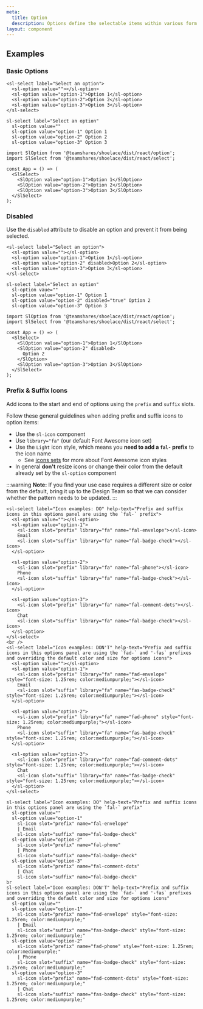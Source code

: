 ```yaml
---
meta:
  title: Option
  description: Options define the selectable items within various form controls such as select.
layout: component
---
```


## Examples

### Basic Options

```html:preview
<sl-select label="Select an option">
  <sl-option value=""></sl-option>
  <sl-option value="option-1">Option 1</sl-option>
  <sl-option value="option-2">Option 2</sl-option>
  <sl-option value="option-3">Option 3</sl-option>
</sl-select>
```

```pug:slim
sl-select label="Select an option"
  sl-option value=""
  sl-option value="option-1" Option 1
  sl-option value="option-2" Option 2
  sl-option value="option-3" Option 3
```

```jsx:react
import SlOption from '@teamshares/shoelace/dist/react/option';
import SlSelect from '@teamshares/shoelace/dist/react/select';

const App = () => (
  <SlSelect>
    <SlOption value="option-1">Option 1</SlOption>
    <SlOption value="option-2">Option 2</SlOption>
    <SlOption value="option-3">Option 3</SlOption>
  </SlSelect>
);
```

### Disabled

Use the `disabled` attribute to disable an option and prevent it from being selected.

```html:preview
<sl-select label="Select an option">
  <sl-option value=""></sl-option>
  <sl-option value="option-1">Option 1</sl-option>
  <sl-option value="option-2" disabled>Option 2</sl-option>
  <sl-option value="option-3">Option 3</sl-option>
</sl-select>
```

```pug:slim
sl-select label="Select an option"
  sl-option vaue=""
  sl-option value="option-1" Option 1
  sl-option value="option-2" disabled="true" Option 2
  sl-option value="option-3" Option 3
```

```jsx:react
import SlOption from '@teamshares/shoelace/dist/react/option';
import SlSelect from '@teamshares/shoelace/dist/react/select';

const App = () => (
  <SlSelect>
    <SlOption value="option-1">Option 1</SlOption>
    <SlOption value="option-2" disabled>
      Option 2
    </SlOption>
    <SlOption value="option-3">Option 3</SlOption>
  </SlSelect>
);
```

### Prefix & Suffix Icons

Add icons to the start and end of options using the `prefix` and `suffix` slots.

Follow these general guidelines when adding prefix and suffix icons to option items:

- Use the `sl-icon` component
- Use `library="fa"` (our default Font Awesome icon set)
- Use the `Light` icon style, which means you **need to add a `fal-` prefix** to the icon name
  - See [icons sets](/components/icon/#icon-sets) for more about Font Awesome icon styles
- In general **don't** resize icons or change their color from the default already set by the `sl-option` component

:::warning
**Note:** If you find your use case requires a different size or color from the default, bring it up to the Design Team so that we can consider whether the pattern needs to be updated.
:::

```html:preview
<sl-select label="Icon examples: DO" help-text="Prefix and suffix icons in this options panel are using the `fal-` prefix">
  <sl-option value=""></sl-option>
  <sl-option value="option-1">
    <sl-icon slot="prefix" library="fa" name="fal-envelope"></sl-icon>
    Email
    <sl-icon slot="suffix" library="fa" name="fal-badge-check"></sl-icon>
  </sl-option>

  <sl-option value="option-2">
    <sl-icon slot="prefix" library="fa" name="fal-phone"></sl-icon>
    Phone
    <sl-icon slot="suffix" library="fa" name="fal-badge-check"></sl-icon>
  </sl-option>

  <sl-option value="option-3">
    <sl-icon slot="prefix" library="fa" name="fal-comment-dots"></sl-icon>
    Chat
    <sl-icon slot="suffix" library="fa" name="fal-badge-check"></sl-icon>
  </sl-option>
</sl-select>
<br />
<sl-select label="Icon examples: DON'T" help-text="Prefix and suffix icons in this options panel are using the `fad-` and '-fas` prefixes and overriding the default color and size for options icons">
  <sl-option value=""></sl-option>
  <sl-option value="option-1">
    <sl-icon slot="prefix" library="fa" name="fad-envelope" style="font-size: 1.25rem; color:mediumpurple;"></sl-icon>
    Email
    <sl-icon slot="suffix" library="fa" name="fas-badge-check" style="font-size: 1.25rem; color:mediumpurple;"></sl-icon>
  </sl-option>

  <sl-option value="option-2">
    <sl-icon slot="prefix" library="fa" name="fad-phone" style="font-size: 1.25rem; color:mediumpurple;"></sl-icon>
    Phone
    <sl-icon slot="suffix" library="fa" name="fas-badge-check" style="font-size: 1.25rem; color:mediumpurple;"></sl-icon>
  </sl-option>

  <sl-option value="option-3">
    <sl-icon slot="prefix" library="fa" name="fad-comment-dots" style="font-size: 1.25rem; color:mediumpurple;"></sl-icon>
    Chat
    <sl-icon slot="suffix" library="fa" name="fas-badge-check" style="font-size: 1.25rem; color:mediumpurple;"></sl-icon>
  </sl-option>
</sl-select>
```

```pug:slim
sl-select label="Icon examples: DO" help-text="Prefix and suffix icons in this options panel are using the `fal-` prefix"
  sl-option value=""
  sl-option value="option-1"
    sl-icon slot="prefix" name="fal-envelope"
    | Email
    sl-icon slot="suffix" name="fal-badge-check"
  sl-option value="option-2"
    sl-icon slot="prefix" name="fal-phone"
    | Phone
    sl-icon slot="suffix" name="fal-badge-check"
  sl-option value="option-3"
    sl-icon slot="prefix" name="fal-comment-dots"
    | Chat
    sl-icon slot="suffix" name="fal-badge-check"
br
sl-select label="Icon examples: DON'T" help-text="Prefix and suffix icons in this options panel are using the `fad-` and '-fas` prefixes and overriding the default color and size for options icons"
  sl-option value=""
  sl-option value="option-1"
    sl-icon slot="prefix" name="fad-envelope" style="font-size: 1.25rem; color:mediumpurple;"
    | Email
    sl-icon slot="suffix" name="fas-badge-check" style="font-size: 1.25rem; color:mediumpurple;"
  sl-option value="option-2"
    sl-icon slot="prefix" name="fad-phone" style="font-size: 1.25rem; color:mediumpurple;"
    | Phone
    sl-icon slot="suffix" name="fas-badge-check" style="font-size: 1.25rem; color:mediumpurple;"
  sl-option value="option-3"
    sl-icon slot="prefix" name="fad-comment-dots" style="font-size: 1.25rem; color:mediumpurple;"
    | Chat
    sl-icon slot="suffix" name="fas-badge-check" style="font-size: 1.25rem; color:mediumpurple;"
```
